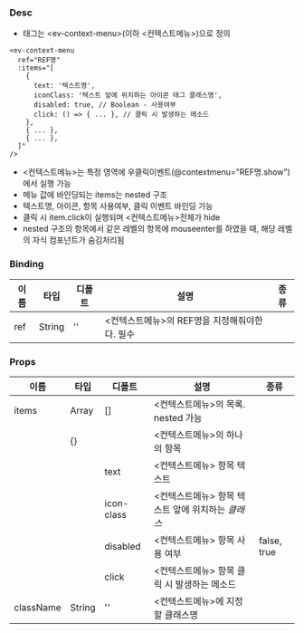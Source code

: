 ### Desc
- 태그는 &lt;ev-context-menu&gt;(이하 <컨텍스트메뉴>)으로 정의

```
<ev-context-menu
  ref="REF명"
  :items="[
    {
      text: '텍스트명',
      iconClass: '텍스트 앞에 위치하는 아이콘 태그 클래스명',
      disabled: true, // Boolean - 사용여부
      click: () => { ... }, // 클릭 시 발생하는 메소드
    },
    { ... },
    { ... },
  ]"
/>
```
- <컨텍스트메뉴>는 특정 영역에 우클릭이벤트(@contextmenu="REF명.show")에서 실행 가능
- 메뉴 값에 바인딩되는 items는 nested 구조
- 텍스트명, 아이콘, 항목 사용여부, 클릭 이벤트 바인딩 가능
- 클릭 시 item.click이 실행되며 <컨텍스트메뉴>전체가 hide
- nested 구조의 항목에서 같은 레벨의 항목에 mouseenter를 하였을 때, 해당 레벨의 자식 컴포넌트가 숨김처리됨


### Binding

| 이름 | 타입 | 디폴트 | 설명 | 종류 |
| --- | ---- | ----- | ---- | --- |
| ref | String | '' | <컨텍스트메뉴>의 REF명을 지정해줘야한다. 필수 | |

### Props

| 이름 | 타입 | 디폴트 | 설명 | 종류 |
| --- | ---- | ----- | ---- | --- |
| items | Array | [] | <컨텍스트메뉴>의 목록. nested 가능 | |
| | {} |  | <컨텍스트메뉴>의 하나의 항목 | |
| | | text | <컨텍스트메뉴> 항목 텍스트 | |
| | | icon-class | <컨텍스트메뉴> 항목 텍스트 앞에 위치하는 <i> 클래스 | |
| | | disabled | <컨텍스트메뉴> 항목 사용 여부 | false, true |
| | | click | <컨텍스트메뉴> 항목 클릭 시 발생하는 메소드 |  |
| className | String | '' | <컨텍스트메뉴>에 지정할 클래스명 | |

